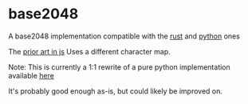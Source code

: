 # base2048

A base2048 implementation compatible with the [rust](https://github.com/LLFourn/rust-base2048) and [python](https://github.com/ionite34/base2048/) ones

The [prior art in js](https://github.com/qntm/base2048) Uses a different character map.

Note: This is currently a 1:1 rewrite of a pure python implementation available [here](https://github.com/mikeshardmind/wakfu-utils/blob/main/wakautosolver/b2048/encoder.py)

It's probably good enough as-is, but could likely be improved on.
